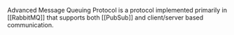 Advanced Message Queuing Protocol is a protocol implemented primarily in [[RabbitMQ]] that supports both [[PubSub]] and client/server based communication.